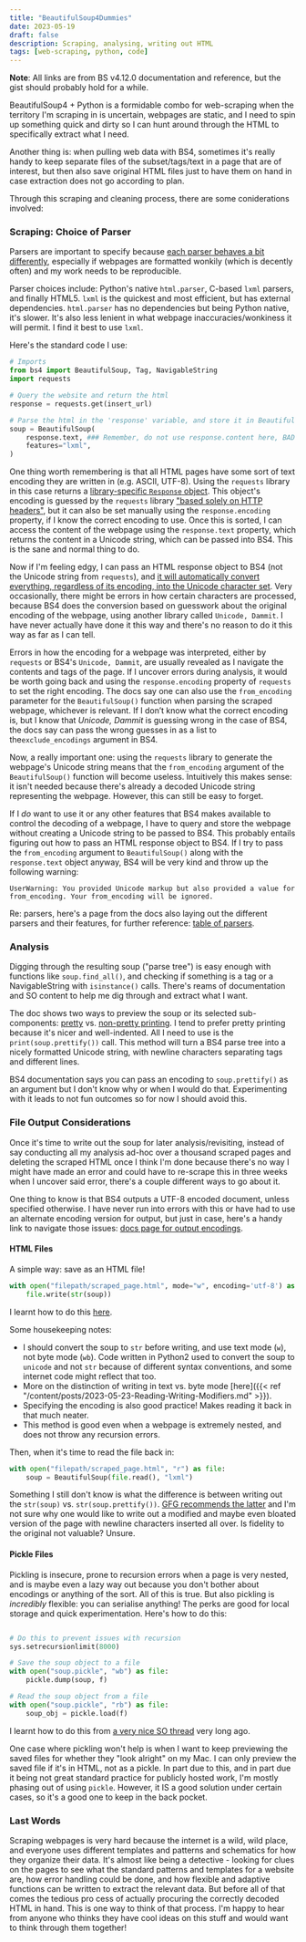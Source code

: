 ```yaml
---
title: "BeautifulSoup4Dummies"
date: 2023-05-19
draft: false
description: Scraping, analysing, writing out HTML
tags: [web-scraping, python, code]
---
```


**Note**: All links are from BS v4.12.0 documentation and reference, but the gist should probably hold for a while.

BeautifulSoup4 + Python is a formidable combo for web-scraping when the territory I'm scraping in is uncertain, webpages are static, and I need to spin up something quick and dirty so I can hunt around through the HTML to specifically extract what I need. 

Another thing is: when pulling web data with BS4, sometimes it's really handy to keep separate files of the subset/tags/text in a page that are of interest, but then also save original HTML files just to have them on hand in case extraction does not go according to plan.

Through this scraping and cleaning process, there are some coniderations involved:

### Scraping: Choice of Parser

Parsers are important to specify because [each parser behaves a bit differently](https://www.crummy.com/software/BeautifulSoup/bs4/doc/#differences-between-parsers), especially if webpages are formatted wonkily (which is decently often) and my work needs to be reproducible.

Parser choices include: Python's native ```html.parser```, C-based ```lxml``` parsers, and finally HTML5. ```lxml``` is the quickest and most efficient, but has external dependencies. ```html.parser``` has no dependencies but being Python native, it's slower. It's also less lenient in what webpage inaccuracies/wonkiness it will permit. I find it best to use ```lxml```.

Here's the standard code I use:

```python
# Imports
from bs4 import BeautifulSoup, Tag, NavigableString
import requests

# Query the website and return the html
response = requests.get(insert_url)

# Parse the html in the 'response' variable, and store it in Beautiful Soup format
soup = BeautifulSoup(
    response.text, ### Remember, do not use response.content here, BAD THINGS HAPPEN
    features="lxml", 
)
```

One thing worth remembering is that all HTML pages have some sort of text encoding they are written in (e.g. ASCII, UTF-8). Using the ```requests``` library in this case returns a [library-specific ```Response``` object](https://requests.readthedocs.io/en/latest/api/#requests.Response). This object's encoding is guessed by the ```requests```  library ["based solely on HTTP headers"](https://requests.readthedocs.io/en/latest/api/#requests.Response.text), but it can also be set manually using the ```response.encoding``` property, if I know the correct encoding to use. Once this is sorted, I can access the content of the webpage using the ```response.text``` property, which returns the content in a Unicode string, which can be passed into BS4. This is the sane and normal thing to do.

Now if I'm feeling edgy, I can pass an HTML response object to BS4 (not the Unicode string from ```requests```), and [it will automatically convert everything, regardless of its encoding, into the Unicode character set](https://www.crummy.com/software/BeautifulSoup/bs4/doc/#encodings). Very occasionally, there might be errors in how certain characters are processed, because BS4 does the conversion based on guesswork about the original encoding of the webpage, using another library called ```Unicode, Dammit```. I have never actually have done it this way and there's no reason to do it this way as far as I can tell.

Errors in how the encoding for a webpage was interpreted, either by ```requests``` or BS4's ```Unicode, Dammit```, are usually revealed as I navigate the contents and tags of the page. If I uncover errors during analysis, it would be worth going back and using the ```response.encoding``` property of ```requests``` to set the right encoding. The docs say one can also use the ```from_encoding``` parameter for the ```BeautifulSoup()``` function when parsing the scraped webpage, whichever is relevant. If I don’t know what the correct encoding is, but I know that _Unicode, Dammit_ is guessing wrong in the case of BS4, the docs say can pass the wrong guesses in as a list to the```exclude_encodings``` argument in BS4.

Now, a really important one: using the ```requests``` library to generate the webpage's Unicode string means that the ```from_encoding``` argument of the ```BeautifulSoup()``` function will become useless. Intuitively this makes sense: it isn't needed because there's already a decoded Unicode string representing the webpage. However, this can still be easy to forget.

If I _do_ want to use it or any other features that BS4 makes available to control the decoding of a webpage, I have to query and store the webpage without creating a Unicode string to be passed to BS4. This probably entails figuring out how to pass an HTML response object to BS4. If I try to pass the ```from_encoding``` argument to ```BeautifulSoup()``` along with the ```response.text``` object anyway, BS4 will be very kind and throw up the following warning:

```UserWarning: You provided Unicode markup but also provided a value for from_encoding. Your from_encoding will be ignored.```

Re: parsers, here's a page from the docs also laying out the different parsers and their features, for further reference: [table of parsers](https://www.crummy.com/software/BeautifulSoup/bs4/doc/#installing-a-parser).

### Analysis

Digging through the resulting soup ("parse tree") is easy enough with functions like ```soup.find_all()```, and checking if something is a tag or a NavigableString with ```isinstance()``` calls. There's reams of documentation and SO content to help me dig through and extract what I want.

The doc shows two ways to preview the soup or its selected sub-components: [pretty](https://www.crummy.com/software/BeautifulSoup/bs4/doc/#pretty-printing) vs. [non-pretty printing](https://www.crummy.com/software/BeautifulSoup/bs4/doc/#non-pretty-printing). I tend to prefer pretty printing because it's nicer and well-indented. All I need to use is the ```print(soup.prettify())``` call. This method will turn a BS4 parse tree into a nicely formatted Unicode string, with newline characters separating tags and different lines.

BS4 documentation says you can pass an encoding to ```soup.prettify()``` as an argument but I don't know why or when I would do that. Experimenting with it leads to not fun outcomes so for now I should avoid this.

### File Output Considerations

Once it's time to write out the soup for later analysis/revisiting, instead of say conducting all my analysis ad-hoc over a thousand scraped pages and deleting the scraped HTML once I think I'm done because there's no way I might have made an error and could have to re-scrape this in three weeks when I uncover said error, there's a couple different ways to go about it.

One thing to know is that BS4 outputs a UTF-8 encoded document, unless specified otherwise. I have never run into errors with this or have had to use an alternate encoding version for output, but just in case, here's a handy link to navigate those issues: [docs page for output encodings](https://www.crummy.com/software/BeautifulSoup/bs4/doc/#output-encoding).

#### HTML Files

A simple way: save as an HTML file!

```python
with open("filepath/scraped_page.html", mode="w", encoding='utf-8') as file:
    file.write(str(soup))
```

I learnt how to do this [here](https://stackoverflow.com/questions/40529848/how-to-write-the-output-to-html-file-with-python-beautifulsoup).

Some housekeeping notes:

- I should convert the soup to ```str``` before writing, and use text mode (```w```), not byte mode (```wb```). Code written in Python2 used to convert the soup to ```unicode``` and not ```str``` because of different syntax conventions, and some internet code might reflect that too.
- More on the distinction of writing in text vs. byte mode [here]({{< ref "/content/posts/2023-05-23-Reading-Writing-Modifiers.md" >}}).
- Specifying the encoding is also good practice! Makes reading it back in that much neater.
- This method is good even when a webpage is extremely nested, and does not throw any recursion errors.

Then, when it's time to read the file back in:

```python
with open("filepath/scraped_page.html", "r") as file:
    soup = BeautifulSoup(file.read(), "lxml")
```

Something I still don't know is what the difference is between writing out the ```str(soup)``` vs. ```str(soup.prettify())```. [GFG recommends the latter](https://www.geeksforgeeks.org/how-to-write-the-output-to-html-file-with-python-beautifulsoup/) and I'm not sure why one would like to write out a modified and maybe even bloated version of the page with newline characters inserted all over. Is fidelity to the original not valuable? Unsure.

#### Pickle Files

Pickling is insecure, prone to recursion errors when a page is very nested, and is maybe even a lazy way out because you don't bother about encodings or anything of the sort. All of this is true. But also pickling is _incredibly_ flexible: you can serialise anything! The perks are good for local storage and quick experimentation. Here's how to do this:

```python

# Do this to prevent issues with recursion
sys.setrecursionlimit(8000)

# Save the soup object to a file
with open("soup.pickle", "wb") as file:
    pickle.dump(soup, f)

# Read the soup object from a file
with open("soup.pickle", "rb") as file:
    soup_obj = pickle.load(f)

```

I learnt how to do this from [a very nice SO thread](https://stackoverflow.com/questions/52973700/how-to-save-the-beautifulsoup-object-to-a-file-and-then-read-from-it-as-beautifu) very long ago.

One case where pickling won't help is when I want to keep previewing the saved files for whether they "look alright" on my Mac. I can only preview the saved file if it's in HTML, not as a pickle. In part due to this, and in part due it being not great standard practice for publicly hosted work, I'm mostly phasing out of using ```pickle```. However, it IS a good solution under certain cases, so it's a good one to keep in the back pocket.

### Last Words

Scraping webpages is very hard because the internet is a wild, wild place, and everyone uses different templates and patterns and schematics for how they organize their data. It's almost like being a detective - looking for clues on the pages to see what the standard patterns and templates for a website are, how error handling could be done, and how flexible and adaptive functions can be written to extract the relevant data. But before all of that comes the tedious pro cess of actually procuring the correctly decoded HTML in hand. This is one way to think of that process. I'm happy to hear from anyone who thinks they have cool ideas on this stuff and would want to think through them together!
